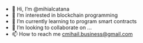 - 👋 Hi, I’m @mihialcatana
- 👀 I’m interested in blockchain programming
- 🌱 I’m currently learning to program smart contracts
- 💞️ I’m looking to collaborate on ...
- 📫 How to reach me cmihail.business@gmail.com

<!---
mihialcatana/mihialcatana is a ✨ special ✨ repository because its `README.md` (this file) appears on your GitHub profile.
You can click the Preview link to take a look at your changes.
--->
